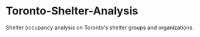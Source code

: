 # Toronto-Shelter-Analysis
Shelter occupancy analysis on Toronto's shelter groups and organizations.
